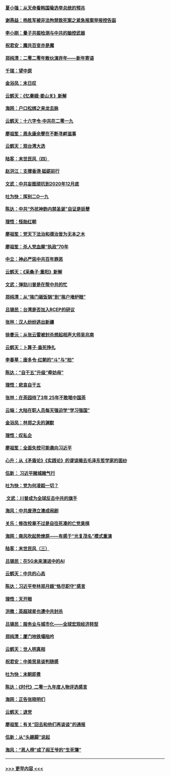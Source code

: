#### [夏小强：从天命看韩国瑜选举总统的预兆](../pages/nsc993/n11756696.md?t=12311733) 
#### [谢燕益：杨胜军被非法拘禁致死案之紧急报案举报控告函](../pages/nsc993/n11756134.md?t=12311733) 
#### [李小刚：量子共振检测与中共的脑控武器](../pages/nsc993/n11754518.md?t=12311733) 
#### [祝君安：魔共百变亦是魔](../pages/nsc993/n11754469.md?t=12311733) 
#### [郑纯清：二零二零年散伙演弃年——新年寄语](../pages/nsc993/n11754195.md?t=12311733) 
#### [千瑞：望中原](../pages/nsc993/n11754159.md?t=12311733) 
#### [金浴凤：末日叹](../pages/nsc993/n11752359.md?t=12311733) 
#### [云鹤天：《忆秦娥‧娄山关》新解](../pages/nsc993/n11752348.md?t=12311733) 
#### [海网：户口松绑之来龙去脉](../pages/nsc993/n11752328.md?t=12311733) 
#### [云鹤天：十六字令‧中共在二零一九](../pages/nsc993/n11752305.md?t=12311733) 
#### [廖祖笙：周永康余孽在不断寻衅滋事](../pages/nsc993/n11751013.md?t=12311733) 
#### [云鹤天：观台湾大选](../pages/nsc993/n11751007.md?t=12311733) 
#### [陆客：末世民风（四）](../pages/nsc993/n11749203.md?t=12311733) 
#### [赵洪江：支撑香港 砥砺前行](../pages/nsc993/n11748482.md?t=12311733) 
#### [文武：中共妄图顽抗到2020年12月底](../pages/nsc993/n11748446.md?t=12311733) 
#### [吐为快：挥别二O一九](../pages/nsc993/n11748411.md?t=12311733) 
#### [陈达：中共“外扰神韵内禁圣诞”自证是妖孽](../pages/nsc993/n11748226.md?t=12311733) 
#### [理悟：怪胎红朝](../pages/nsc993/n11748206.md?t=12311733) 
#### [廖祖笙：党天下法治和德治皆为无本之木](../pages/nsc993/n11748135.md?t=12311733) 
#### [廖祖笙：杀人党血腥“执政”70年](../pages/nsc993/n11745144.md?t=12311733) 
#### [中立：神必严惩中共百年罪恶](../pages/nsc993/n11744970.md?t=12311733) 
#### [云鹤天：《采桑子‧重阳》新解](../pages/nsc993/n11744948.md?t=12311733) 
#### [文武：弹劾川普是在帮中共的忙](../pages/nsc993/n11744758.md?t=12311733) 
#### [郑纯清：从“挨门砸饭锅”到“挨户堵炉眼”](../pages/nsc993/n11744745.md?t=12311733) 
#### [吕锡民：台湾是否加入RCEP的研议](../pages/nsc993/n11744701.md?t=12311733) 
#### [张林：汉人纷纷逃出新疆](../pages/nsc993/n11743530.md?t=12311733) 
#### [徐曼沅：从张云雷被封杀想起相声大师吴兆南](../pages/nsc993/n11741816.md?t=12311733) 
#### [云鹤天：卜算子‧垂死挣扎](../pages/nsc993/n11739956.md?t=12311733) 
#### [李春草：唐多令‧红朝的“斗”与“拍”](../pages/nsc993/n11739830.md?t=12311733) 
#### [陈达：“自干五”升级“牵妨母”](../pages/nsc993/n11739724.md?t=12311733) 
#### [理悟：悲哀自干五](../pages/nsc993/n11739547.md?t=12311733) 
#### [张林：在茶园待了3年 25年不敢喝中国茶](../pages/nsc993/n11739240.md?t=12311733) 
#### [云端：大陆在职人员每天强迫学“学习强国”](../pages/nsc993/n11738735.md?t=12311733) 
#### [金浴凤：林郑之夫的渊默](../pages/nsc993/n11737735.md?t=12311733) 
#### [理悟：叹私企](../pages/nsc993/n11737715.md?t=12311733) 
#### [廖祖笙：全面失控可能袭向习近平](../pages/nsc993/n11737704.md?t=12311733) 
#### [心升：从《矛盾论》《实践论》的谬误揭去毛泽东哲学家的面纱](../pages/nsc993/n11736962.md?t=12311733) 
#### [伍新： 习近平赌城赌气行](../pages/nsc993/n11736929.md?t=12311733) 
#### [吐为快：党为何凌蹈一切？](../pages/nsc993/n11736915.md?t=12311733) 
#### [ 文武：川普成为全球反击中共的旗手](../pages/nsc993/n11736882.md?t=12311733) 
#### [海风：中共废港立澳成闹剧](../pages/nsc993/n11735857.md?t=12311733) 
#### [关乐：修改校章不过是自往死凑的亡党臭棋](../pages/nsc993/n11735097.md?t=12311733) 
#### [海网：南风吹起势燎原——有感于“光复茂名”模式重演](../pages/nsc993/n11732308.md?t=12311733) 
#### [陆客：末世民风（三）](../pages/nsc993/n11732211.md?t=12311733) 
#### [吕锡民：在5G未来演进中的AI](../pages/nsc993/n11730010.md?t=12311733) 
#### [云鹤天：中共的心态](../pages/nsc993/n11729906.md?t=12311733) 
#### [陈达：习近平夸林郑月娥“恪尽职守”感言](../pages/nsc993/n11729881.md?t=12311733) 
#### [理悟：天开眼](../pages/nsc993/n11729699.md?t=12311733) 
#### [洪微：英超球星也遭中共封杀](../pages/nsc993/n11727243.md?t=12311733) 
#### [吕锡民：服务业与城市化——全球宏观经济转型](../pages/nsc993/n11725845.md?t=12311733) 
#### [郑纯清：厦门地铁塌陷吟](../pages/nsc993/n11725813.md?t=12311733) 
#### [云鹤天：世人明真相](../pages/nsc993/n11725621.md?t=12311733) 
#### [祝君安：中美贸易谈判随感](../pages/nsc993/n11725609.md?t=12311733) 
#### [吐为快：末朝即景](../pages/nsc993/n11723365.md?t=12311733) 
#### [陈达：《时代》二零一九年度人物评选感言](../pages/nsc993/n11723337.md?t=12311733) 
#### [海网：正告张晓明们](../pages/nsc993/n11723228.md?t=12311733) 
#### [云鹤天：退党](../pages/nsc993/n11723056.md?t=12311733) 
#### [廖祖笙：有关“回去和他们再谈谈”的通报](../pages/nsc993/n11722442.md?t=12311733) 
#### [伍新：从“头踢脚”说起](../pages/nsc993/n11722429.md?t=12311733) 
#### [海风：“恶人榜”成了阎王爷的“生死簿”](../pages/nsc993/n11722272.md?t=12311733) 

----
#### [ >>> 更早内容 <<< ](../indexes/nsc993-earlier.md)
